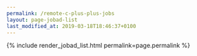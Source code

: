 ```yaml
---
permalink: /remote-c-plus-plus-jobs
layout: page-jobad-list
last_modified_at: 2019-03-18T18:46:37+0100
---
```

{% include render_jobad_list.html permalink=page.permalink %}
